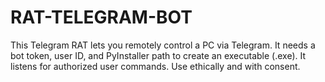 # RAT-TELEGRAM-BOT
This Telegram RAT lets you remotely control a PC via Telegram. It needs a bot token, user ID, and PyInstaller path to create an executable (.exe). It listens for authorized user commands. Use ethically and with consent.
